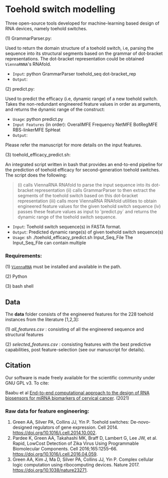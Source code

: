 # Toehold switch modelling

Three open-source tools developed for machine-learning based design of RNA devices, namely toehold switches. 

(1) GrammarParser.py:

Used to return the domain structure of a toehold switch, i.e, parsing the sequence into its structural segments based on the grammar of dot-bracket representations. The dot-bracket representation could be obtained `ViennaRNNA`'s RNAfold.
 - `Input`: python GrammarParser toehold_seq dot-bracket_rep
 - `Output`:

(2) predict.py:

Used to predict the efficacy (i.e, dynamic range) of a new toehold switch. Takes the non-redundant engineered feature values in order as arguments, and returns the dynamic range of the construct: 
 - `Usage`: python predict.py <InputFeatures>
 - `Input Features` (in order): OverallMFE Frequency NetMFE BotRegMFE RBS-linkerMFE SpHeat
 - `Output`: 

 Please refer the manuscript for more details on the input features.
 
(3) toehold_efficacy_predict.sh:
 
 An integrated script written in bash that provides an end-to-end pipeline for the prediction of toehold efficacy for second-generation toehold switches.  The script does the following:
 > (i) calls ViennaRNA RNAfold to parse the input sequence into its dot-bracket representation
 > (ii) calls GrammarParser to then extract the segments of the toehold switch based on this dot-bracket representation
 > (iii) calls more ViennaRNA RNAfold utilities to obtain engineered feature values for the given toehold switch sequence
 > (iv) passes these feature values as input to 'predict.py` and returns the dynamic range of the toehold switch sequence. 
 
 - `Input`: Toehold switch sequence(s) in FASTA format.
 - `Output`: Predicted dynamic range(s) of given toehold switch sequence(s)
 - `Usage`: sh ./toehold_efficacy_predict.sh Input_Seq_File
The Input_Seq_File can contain multiple 
 
### Requirements:
 
(1) [`ViennaRNA`](https://www.tbi.univie.ac.at/RNA/) must be installed and available in the path. 
 
(2) Python 
 
(3) bash shell
 

## Data

The **data** folder consists of the engineered features for the 228 toehold instances from the literature [1,2,3]: 

(1) *all_features.csv* : consisting of all the engineered sequence and structural features

(2) *selected_features.csv* : consisting features with the best predictive capabilities, post feature-selection (see our manuscript for details).

## Citation 

Our software is made freely available for the scientific community under GNU GPL v3. To cite:
 
Baabu et al [End-to-end computational approach to the design of RNA biosensors for miRNA biomarkers of cervical cancer](https://doi.org/10.1101/2021.07.09.451282). (2021) 

### Raw data for feature engineering:
1. Green AA, Silver PA, Collins JJ, Yin P. Toehold switches: De-novo-designed regulators of gene expression. Cell 2014. https://doi.org/10.1016/j.cell.2014.10.002. 
2.  Pardee K, Green AA, Takahashi MK, Braff D, Lambert G, Lee JW, et al. Rapid, LowCost Detection of Zika Virus Using Programmable Biomolecular Components. Cell
2016;165:1255–66. https://doi.org/10.1016/j.cell.2016.04.059.
3. Green AA, Kim J, Ma D, Silver PA, Collins JJ, Yin P. Complex cellular logic computation using ribocomputing devices. Nature 2017. https://doi.org/10.1038/nature23271.

